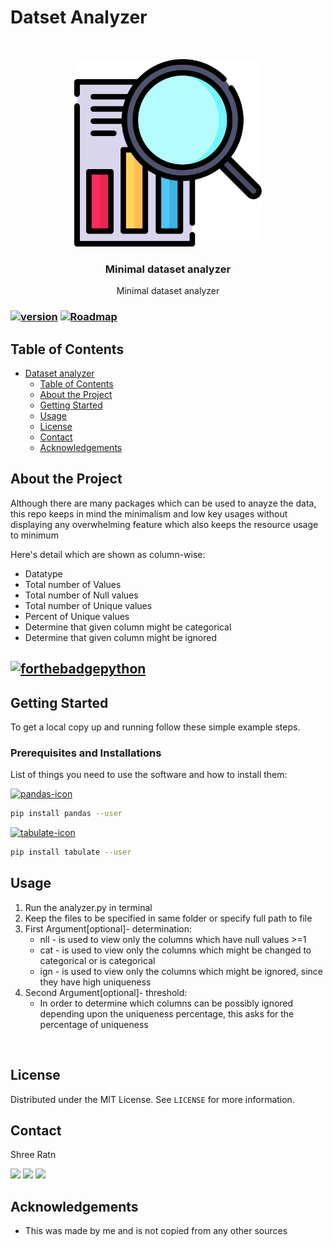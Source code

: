 # Datset Analyzer
 
<br />
<p align="center">
  <p align="center">
    <img src="https://github.com/shreeratn/datset-analyzer/blob/main/icon.svg" width = "300" height = "300">
    </p>
  <h3 align="center">
    Minimal dataset analyzer</h3>
  <p align="center">
    Minimal dataset analyzer
    <br />
  </p>
</p>


### [![version](https://img.shields.io/github/v/tag/shreeratn/datset-analyzer?color=ef4041&label=Latest%20Version&logo=Latest%20release&style=for-the-badge)](https://github.com/shreeratn/datset-analyzer/releases) **[![Roadmap](https://img.shields.io/badge/ROADMAP%20here-red?style=for-the-badge&color=5d9741)](https://github.com/users/shreeratn/projects/1)**



<!-- TABLE OF CONTENTS -->
## Table of Contents

- [Dataset analyzer](#human-typing-simulator)
  - [Table of Contents](#table-of-contents)
  - [About the Project](#about-the-project)
  - [Getting Started](#getting-started)
  - [Usage](#usage)
  - [License](#license)
  - [Contact](#contact)
  - [Acknowledgements](#acknowledgements)



<!-- ABOUT THE PROJECT -->
## About the Project

<!-- [![Product Name Screen Shot][product-screenshot]](https://example.com) -->

Although there are many packages which can be used to anayze the data, this repo keeps in mind the minimalism and low key usages without displaying any overwhelming feature which also keeps the resource usage to minimum

Here's detail which are shown as column-wise:

* Datatype
* Total number of Values
* Total number of Null values
* Total number of Unique values
* Percent of Unique values 
* Determine that given column might be categorical
* Determine that given column might be ignored


## [![forthebadgepython](https://forthebadge.com/images/badges/made-with-python.svg)](https://www.python.org/)


<!-- GETTING STARTED -->
## Getting Started

To get a local copy up and running follow these simple example steps.

### Prerequisites and Installations

List of things you need to use the software and how to install them:


[![pandas-icon](https://img.shields.io/badge/Package%20needed-pandas-blue?style=for-the-badge&labelColor=00c7ff&color=009fef)](https://pypi.org/project/pandas/)

```sh
pip install pandas --user
```

[![tabulate-icon](https://img.shields.io/badge/Package%20needed-tabulate-blue?style=for-the-badge&labelColor=00c7ff&color=009fef)](https://pypi.org/project/tabulate/)

```sh
pip install tabulate --user
```

<!-- USAGE EXAMPLES -->

## Usage

1. Run the analyzer.py in terminal
2. Keep the files to be specified in same folder or specify full path to file
3. First Argument[optional]- determination:
    * nll - is used to view only the columns which have null values >=1 
    * cat - is used to view only the columns which might be changed to categorical or is categorical
    * ign - is used to view only the columns which might be ignored, since they have high uniqueness
4. Second Argument[optional]- threshold:
    * In order to determine which columns can be possibly ignored depending upon the uniqueness percentage, this asks for the percentage of uniqueness

<br />


<!-- CONTRIBUTING -->
<!-- ## Contributing

Any contributions you make are **greatly appreciated**.

1. Fork the Project
2. Create your Feature Branch
3. Commit your Changes
4. Push to the Branch
5. Open a Pull Request -->



<!-- LICENSE -->
## License

Distributed under the MIT License. See `LICENSE` for more information.



<!-- CONTACT -->
## Contact

Shree Ratn 

[<img src="https://img.shields.io/badge/ShreeRatn%20-%231DA1F2.svg?&style=for-the-badge&logo=Twitter&logoColor=white"/>](https://twitter.com/ratn_shree)
[<img src="https://img.shields.io/badge/linkedin%20-%230077B5.svg?&style=for-the-badge&logo=linkedin&logoColor=white"/>](https://linkedin.com/in/shreeratn)
[<img src="https://img.shields.io/badge/GitHub-100000?style=for-the-badge&logo=github&logoColor=white"/>](https://github.com/shreeratn/)



<!-- ACKNOWLEDGEMENTS -->
## Acknowledgements
* This was made by me and is not copied from any other sources

